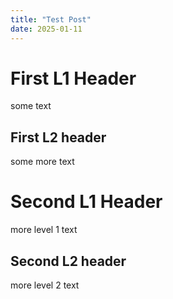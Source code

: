 ```yaml
---
title: "Test Post"
date: 2025-01-11
---
```


# First L1 Header

some text

## First L2 header

some more text

# Second L1 Header

more level 1 text

## Second L2 header

more level 2 text
